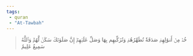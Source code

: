 ```yaml
---
tags: 
 - quran 
 - "At-Tawbah"
---
```


> خُذۡ مِنۡ أَمۡوَٰلِهِمۡ صَدَقَةٗ تُطَهِّرُهُمۡ وَتُزَكِّيهِم بِهَا وَصَلِّ عَلَيۡهِمۡۖ إِنَّ صَلَوٰتَكَ سَكَنٞ لَّهُمۡۗ وَٱللَّهُ سَمِيعٌ عَلِيمٌ
